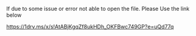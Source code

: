 If due to some issue or error not able to open the file. Please Use the link below

https://1drv.ms/x/s!AtABjKgqZf8ukHDh_OKFBwc749GP?e=uQd77q
